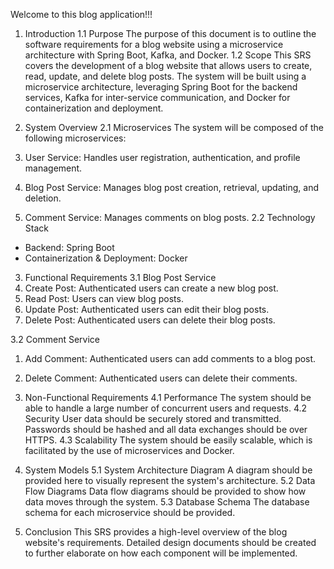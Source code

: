 Welcome to this blog application!!!

1. Introduction
1.1 Purpose
The purpose of this document is to outline the software requirements for a blog website using a microservice architecture with Spring Boot, Kafka, and Docker.
1.2 Scope
This SRS covers the development of a blog website that allows users to create, read, update, and delete blog posts. The system will be built using a microservice architecture, leveraging Spring Boot for the backend services, Kafka for inter-service communication, and Docker for containerization and deployment.
 
2. System Overview
2.1 Microservices
The system will be composed of the following microservices:
1. User Service: Handles user registration, authentication, and profile management.
2. Blog Post Service: Manages blog post creation, retrieval, updating, and deletion.
3. Comment Service: Manages comments on blog posts.
2.2 Technology Stack
- Backend: Spring Boot
- Containerization & Deployment: Docker
 
3. Functional Requirements
3.1 Blog Post Service
1. Create Post: Authenticated users can create a new blog post.
2. Read Post: Users can view blog posts.
3. Update Post: Authenticated users can edit their blog posts.
4. Delete Post: Authenticated users can delete their blog posts.
 
3.2 Comment Service
1. Add Comment: Authenticated users can add comments to a blog post.
2. Delete Comment: Authenticated users can delete their comments.
4. Non-Functional Requirements
4.1 Performance
The system should be able to handle a large number of concurrent users and requests.
4.2 Security
User data should be securely stored and transmitted. Passwords should be hashed and all data exchanges should be over HTTPS.
4.3 Scalability
The system should be easily scalable, which is facilitated by the use of microservices and Docker.
 
5. System Models
5.1 System Architecture Diagram
A diagram should be provided here to visually represent the system's architecture.
5.2 Data Flow Diagrams
Data flow diagrams should be provided to show how data moves through the system.
5.3 Database Schema
The database schema for each microservice should be provided.
6. Conclusion
This SRS provides a high-level overview of the blog website's requirements. Detailed design documents should be created to further elaborate on how each component will be implemented.
